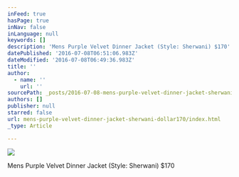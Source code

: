 ```yaml
---
inFeed: true
hasPage: true
inNav: false
inLanguage: null
keywords: []
description: 'Mens Purple Velvet Dinner Jacket (Style: Sherwani) $170'
datePublished: '2016-07-08T06:51:06.983Z'
dateModified: '2016-07-08T06:49:36.983Z'
title: ''
author:
  - name: ''
    url: ''
sourcePath: _posts/2016-07-08-mens-purple-velvet-dinner-jacket-sherwani-dollar170.md
authors: []
publisher: null
starred: false
url: mens-purple-velvet-dinner-jacket-sherwani-dollar170/index.html
_type: Article

---
```

![](https://imgflo.herokuapp.com/graph/vahj1ThiexotieMo/a151878147844491bc14da23ae6bd9a9/croprotate.jpg?cropheight=534&cropwidth=384&degrees=0&input=https%3A%2F%2Fthe-grid-user-content.s3-us-west-2.amazonaws.com%2Ffd158b73-7173-4e88-bbef-c713db57dc3c.jpg&x=8&y=0)

Mens Purple Velvet Dinner Jacket (Style: Sherwani) $170